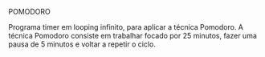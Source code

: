 POMODORO

Programa timer em looping infinito, para aplicar a técnica Pomodoro.
A técnica Pomodoro consiste em trabalhar focado por 25 minutos, fazer uma pausa de 5 minutos e voltar a repetir o ciclo.
